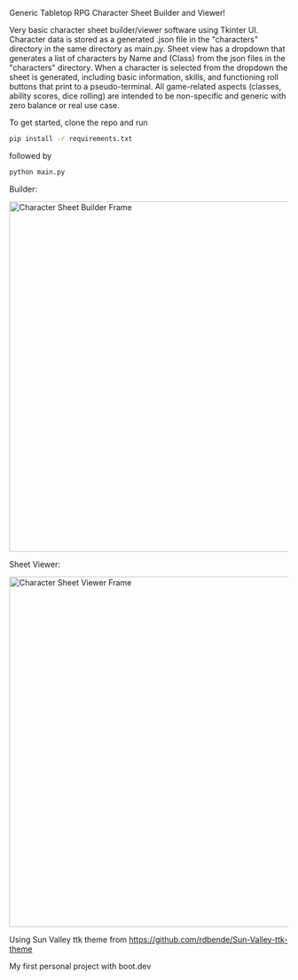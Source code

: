Generic Tabletop RPG Character Sheet Builder and Viewer!

Very basic character sheet builder/viewer software using Tkinter UI. 
Character data is stored as a generated .json file in the "characters" directory in the same directory as main.py.
Sheet view has a dropdown that generates a list of characters by Name and (Class) from the json files in the "characters" directory.
When a character is selected from the dropdown the sheet is generated, including basic information, skills, and functioning roll buttons that print to a pseudo-terminal.
All game-related aspects (classes, ability scores, dice rolling) are intended to be non-specific and generic with zero balance or real use case.

To get started, clone the repo and run 
```bash
pip install -r requirements.txt
```
followed by
```bash
python main.py
```

Builder:

<img width="802" height="632" alt="Character Sheet Builder Frame" src="https://github.com/user-attachments/assets/1db4ebd8-f6e9-47a4-b8d9-6a1ee7ada78a" />


Sheet Viewer:

<img width="802" height="632" alt="Character Sheet Viewer Frame" src="https://github.com/user-attachments/assets/4e060bff-408c-45b6-9b58-9b4a52fdedad" />


Using Sun Valley ttk theme from https://github.com/rdbende/Sun-Valley-ttk-theme

My first personal project with boot.dev
